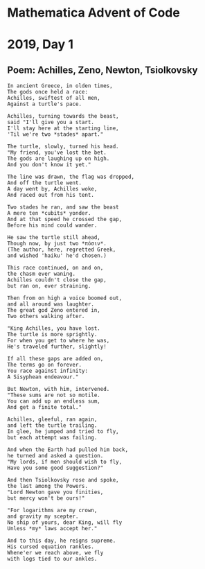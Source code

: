 # Mathematica Advent of Code
# 2019, Day 1

## Poem: Achilles, Zeno, Newton, Tsiolkovsky

	In ancient Greece, in olden times,
	The gods once held a race:
	Achilles, swiftest of all men,
	Against a turtle's pace.

	Achilles, turning towards the beast,
	said "I'll give you a start.
	I'll stay here at the starting line,
	'Til we're two *stades* apart."

	The turtle, slowly, turned his head.
	"My friend, you've lost the bet.
	The gods are laughing up on high.
	And you don't know it yet."

	The line was drawn, the flag was dropped,
	And off the turtle went.
	A day went by, Achilles woke,
	And raced out from his tent.

	Two stades he ran, and saw the beast
	A mere ten *cubits* yonder.
	And at that speed he crossed the gap,
	Before his mind could wander.

	He saw the turtle still ahead,
	Though now, by just two *πόσιν*.
	(The author, here, regretted Greek,
	and wished 'haiku' he'd chosen.)

	This race continued, on and on,
	the chasm ever waning.
	Achilles couldn't close the gap,
	but ran on, ever straining.

	Then from on high a voice boomed out,
	and all around was laughter.
	The great god Zeno entered in,
	Two others walking after.

	"King Achilles, you have lost.
	The turtle is more sprightly.
	For when you get to where he was,
	He's traveled further, slightly!

	If all these gaps are added on,
	The terms go on forever.
	You race against infinity:
	A Sisyphean endeavour."

	But Newton, with him, intervened.
	"These sums are not so motile.
	You can add up an endless sum,
	And get a finite total."

	Achilles, gleeful, ran again,
	and left the turtle trailing.
	In glee, he jumped and tried to fly, 
	but each attempt was failing.

	And when the Earth had pulled him back,
	he turned and asked a question.
	"My lords, if men should wish to fly,
	Have you some good suggestion?"

	And then Tsiolkovsky rose and spoke,
	the last among the Powers.
	"Lord Newton gave you finities,
	but mercy won't be ours!"

	"For logarithms are my crown,
	and gravity my scepter.
	No ship of yours, dear King, will fly
	Unless *my* laws accept her."

	And to this day, he reigns supreme.
	His cursed equation rankles.
	Whene'er we reach above, we fly
	with logs tied to our ankles.
